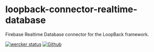 # loopback-connector-realtime-database

Firebase Realtime Database connector for the LoopBack framework.

[![wercker status](https://app.wercker.com/status/e73beab61c45deff0b954b62855a255a/s/master "wercker status")](https://app.wercker.com/project/byKey/e73beab61c45deff0b954b62855a255a)
[![Github](https://img.shields.io/github/license/mashape/apistatus.svg)](https://github.com/henriquecarv/loopback-connector-realtime-database/)
